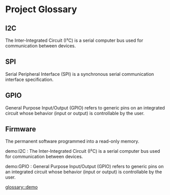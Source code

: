 # Project Glossary

## I2C

The Inter-Integrated Circuit (I²C) is a serial computer bus used for communication between devices.

## SPI

Serial Peripheral Interface (SPI) is a synchronous serial communication interface specification.

## GPIO

General Purpose Input/Output (GPIO) refers to generic pins on an integrated circuit whose behavior (input or output) is controllable by the user.

## Firmware

The permanent software programmed into a read-only memory.

demo:I2C
: The Inter-Integrated Circuit (I²C) is a serial computer bus used for communication between devices.

demo:GPIO
: General Purpose Input/Output (GPIO) refers to generic pins on an integrated circuit whose behavior (input or output) is controllable by the user.

<glossary::demo>
